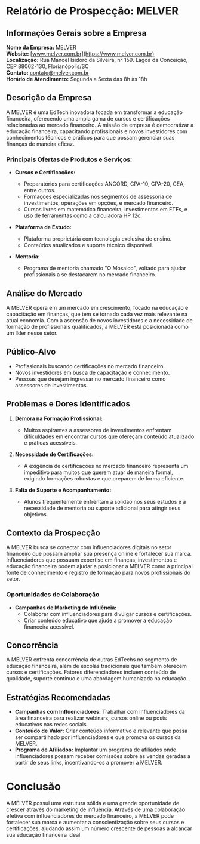 # Relatório de Prospecção: MELVER

## Informações Gerais sobre a Empresa
**Nome da Empresa:** MELVER  
**Website:** [www.melver.com.br](https://www.melver.com.br)  
**Localização:** Rua Manoel Isidoro da Silveira, n° 159. Lagoa da Conceição, CEP 88062-130, Florianópolis/SC  
**Contato:** contato@melver.com.br  
**Horário de Atendimento:** Segunda a Sexta das 8h às 18h  

## Descrição da Empresa
A MELVER é uma EdTech inovadora focada em transformar a educação financeira, oferecendo uma ampla gama de cursos e certificações relacionadas ao mercado financeiro. A missão da empresa é democratizar a educação financeira, capacitando profissionais e novos investidores com conhecimentos técnicos e práticos para que possam gerenciar suas finanças de maneira eficaz.

### Principais Ofertas de Produtos e Serviços:
- **Cursos e Certificações:**
  - Preparatórios para certificações ANCORD, CPA-10, CPA-20, CEA, entre outros.
  - Formações especializadas nos segmentos de assessoria de investimentos, operações em opções, e mercado financeiro.
  - Cursos livres em matemática financeira, investimentos em ETFs, e uso de ferramentas como a calculadora HP 12c.

- **Plataforma de Estudo:**
  - Plataforma proprietária com tecnologia exclusiva de ensino.
  - Conteúdos atualizados e suporte técnico disponível.

- **Mentoria:**
  - Programa de mentoria chamado "O Mosaico", voltado para ajudar profissionais a se destacarem no mercado financeiro.

## Análise do Mercado
A MELVER opera em um mercado em crescimento, focado na educação e capacitação em finanças, que tem se tornado cada vez mais relevante na atual economia. Com a ascensão de novos investidores e a necessidade de formação de profissionais qualificados, a MELVER está posicionada como um líder nesse setor.

## Público-Alvo
- Profissionais buscando certificações no mercado financeiro.
- Novos investidores em busca de capacitação e conhecimento.
- Pessoas que desejam ingressar no mercado financeiro como assessores de investimentos.

## Problemas e Dores Identificados
1. **Demora na Formação Profissional:**
   - Muitos aspirantes a assessores de investimentos enfrentam dificuldades em encontrar cursos que ofereçam conteúdo atualizado e práticas acessíveis.
  
2. **Necessidade de Certificações:**
   - A exigência de certificações no mercado financeiro representa um impeditivo para muitos que querem atuar de maneira formal, exigindo formações robustas e que preparem de forma eficiente.
  
3. **Falta de Suporte e Acompanhamento:**
   - Alunos frequentemente enfrentam a solidão nos seus estudos e a necessidade de mentoria ou suporte adicional para atingir seus objetivos.

## Contexto da Prospecção
A MELVER busca se conectar com influenciadores digitais no setor financeiro que possam ampliar sua presença online e fortalecer sua marca. Influenciadores que possuam expertise em finanças, investimentos e educação financeira podem ajudar a posicionar a MELVER como a principal fonte de conhecimento e registro de formação para novos profissionais do setor.

### Oportunidades de Colaboração
- **Campanhas de Marketing de Influência:**
  - Colaborar com influenciadores para divulgar cursos e certificações.
  - Criar conteúdo educativo que ajude a promover a educação financeira acessível.

## Concorrência
A MELVER enfrenta concorrência de outras EdTechs no segmento de educação financeira, além de escolas tradicionais que também oferecem cursos e certificações. Fatores diferenciadores incluem conteúdo de qualidade, suporte contínuo e uma abordagem humanizada na educação.

## Estratégias Recomendadas
- **Campanhas com Influenciadores:** Trabalhar com influenciadores da área financeira para realizar webinars, cursos online ou posts educativos nas redes sociais.
- **Conteúdo de Valor:** Criar conteúdo informativo e relevante que possa ser compartilhado por influenciadores e que promova os cursos da MELVER.
- **Programa de Afiliados:** Implantar um programa de afiliados onde influenciadores possam receber comissões sobre as vendas geradas a partir de seus links, incentivando-os a promover a MELVER.

# Conclusão
A MELVER possui uma estrutura sólida e uma grande oportunidade de crescer através do marketing de influência. Através de uma colaboração efetiva com influenciadores do mercado financeiro, a MELVER pode fortalecer sua marca e aumentar a conscientização sobre seus cursos e certificações, ajudando assim um número crescente de pessoas a alcançar sua educação financeira ideal.